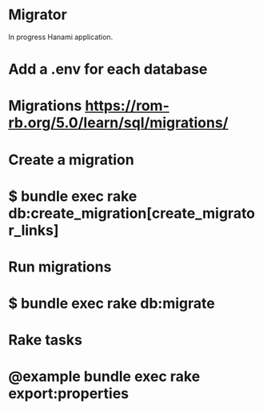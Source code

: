 # Migrator

In progress Hanami application. 

# Add a .env for each database

# Migrations https://rom-rb.org/5.0/learn/sql/migrations/

# Create a migration
# $ bundle exec rake db:create_migration\[create_migrator_links\]

# Run migrations
# $ bundle exec rake db:migrate

# Rake tasks
# @example bundle exec rake export:properties